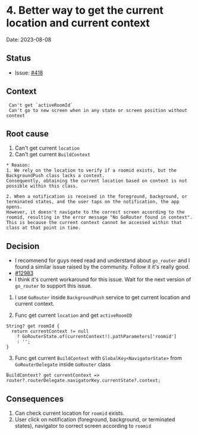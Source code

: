 # 4. Better way to get the current location and current context

Date: 2023-08-08


## Status

- Issue: [#418](https://github.com/linagora/twake-on-matrix/issues/418)

## Context

```
 Can't get `activeRoomId`
 Can't go to new screen when in any state or screen position without context
```

## Root cause

1. Can't get current `location`
2. Can't get current `BuildContext`
```
* Reason: 
1. We rely on the location to verify if a roomid exists, but the BackgroundPush class lacks a context. 
Consequently, obtaining the current location based on context is not possible within this class.

2. When a notification is received in the foreground, background, or terminated states, and the user taps on the notification, the app opens. 
However, it doesn't navigate to the correct screen according to the roomid, resulting in the error message "No GoRouter found in context". 
This is because the current context cannot be accessed within that class at that point in time.
```

## Decision

- I recommend for guys need read and understand about `go_router` and I found a similar issue raised by the community. Follow it it's really good.
- [#12983](https://github.com/flutter/flutter/issues/129833) 
- I think it's current workaround for this issue. Wait for the next version of `go_router` to support this issue.

1. I use `GoRouter` inside `BackgroundPush` service to get current location and current context.

2. Func get current `location` and get `activeRoomID`

```
String? get roomId {
  return currentContext != null
    ? GoRouterState.of(currentContext!).pathParameters['roomid']
    : '';
}
```

3. Func get current `BuildContext` with `GlobalKey<NavigatorState>` from `GoRouterDelegate` inside `GoRouter` class

```
BuildContext? get currentContext => router?.routerDelegate.navigatorKey.currentState?.context;
```

## Consequences
1. Can check current location for `roomid` exists.
2. User click on notification (foreground, background, or terminated states), navigator to correct screen according to `roomid`
